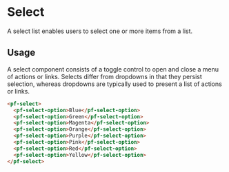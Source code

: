 # Select

A select list enables users to select one or more items from a list.

## Usage

A select component consists of a toggle control to open and close a menu of actions or links.
Selects differ from dropdowns in that they persist selection, whereas dropdowns are typically used to present a list of actions or links.

```html
<pf-select>
  <pf-select-option>Blue</pf-select-option>
  <pf-select-option>Green</pf-select-option>
  <pf-select-option>Magenta</pf-select-option>
  <pf-select-option>Orange</pf-select-option>
  <pf-select-option>Purple</pf-select-option>
  <pf-select-option>Pink</pf-select-option>
  <pf-select-option>Red</pf-select-option>
  <pf-select-option>Yellow</pf-select-option>
</pf-select>
```
